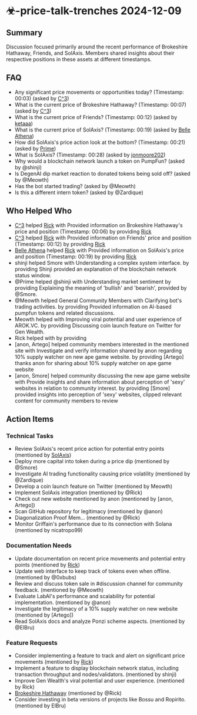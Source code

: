# ☣-price-talk-trenches 2024-12-09

## Summary

Discussion focused primarily around the recent performance of Brokeshire Hathaway, Friends, and SolAxis. Members shared insights about their respective positions in these assets at different timestamps.

## FAQ

- Any significant price movements or opportunities today? (Timestamp: 00:03) (asked by [C^3](https://discord.com/channels/1253563208833433701))
- What is the current price of Brokeshire Hathaway? (Timestamp: 00:07) (asked by [C^3](https://discord.com/channels/1253563208833433701))
- What is the current price of Friends? (Timestamp: 00:12) (asked by [ketaaa](https://discord.com/channels/1253563208833433701))
- What is the current price of SolAxis? (Timestamp: 00:19) (asked by [Belle Athena](https://discord.com/channels/1253563208833433701))
- How did SolAxis's price action look at the bottom? (Timestamp: 00:21) (asked by [Prime](https://discord.com/channels/1253563208833433701))
- What is SolAxis? (Timestamp: 00:28) (asked by [jonmoore202](https://discord.com/channels/1253563208833433701))
- Why would a blockchain network launch a token on PumpFun? (asked by @shinji)
- Is DegenAI dip market reaction to donated tokens being sold off? (asked by @Meowth)
- Has the bot started trading? (asked by @Meowth)
- Is this a different intern token? (asked by @Zardique)

## Who Helped Who

- [C^3](https://discord.com/channels/1253563208833433701) helped [Rick](https://discord.com/channels/1253563208833433701) with Provided information on Brokeshire Hathaway's price and position (Timestamp: 00:06) by providing [Rick](https://discord.com/channels/1253563208833433701)
- [C^3](https://discord.com/channels/1253563208833433701) helped [Rick](https://discord.com/channels/1253563208833433701) with Provided information on Friends' price and position (Timestamp: 00:12) by providing [Rick](https://discord.com/channels/1253563208833433701)
- [Belle Athena](https://discord.com/channels/1253563208833433701) helped [Rick](https://discord.com/channels/1253563208833433701) with Provided information on SolAxis's price and position (Timestamp: 00:19) by providing [Rick](https://discord.com/channels/1253563208833433701)
- shinji helped Smore with Understanding a complex system interface. by providing Shinji provided an explanation of the blockchain network status window.
- @Prime helped @shinji with Understanding market sentiment by providing Explaining the meaning of 'bullish' and 'bearish', provided by @Smore.
- @Meowth helped General Community Members with Clarifying bot's trading activities. by providing Provided information on AI-based pumpfun tokens and related discussions.
- Meowth helped with Improving viral potential and user experience of AROK.VC. by providing Discussing coin launch feature on Twitter for Gen Wealth.
- Rick helped with by providing
- [anon, Artego] helped community members interested in the mentioned site with Investigate and verify information shared by anon regarding 10% supply watcher on new ape game website. by providing [Artego] thanks anon for sharing about 10% supply watcher on ape game website
- [anon, Smore] helped community discussing the new ape game website with Provide insights and share information about perception of 'sexy' websites in relation to community interest. by providing [Smore] provided insights into perception of 'sexy' websites, clipped relevant content for community members to review

## Action Items

### Technical Tasks

- Review SolAxis's recent price action for potential entry points (mentioned by [SolAxis](https://pump.fun/6gxpx6FJSfdweaygAPvzf7kKbxg2yLBhVUwTMUW4pump))
- Deploy more capital into token during a price dip (mentioned by @Smore)
- Investigate AI trading functionality causing price volatility (mentioned by @Zardique)
- Develop a coin launch feature on Twitter (mentioned by Meowth)
- Implement SolAxis integration (mentioned by @Rick)
- Check out new website mentioned by anon (mentioned by [anon, Artego])
- Scan GitHub repository for legitimacy (mentioned by @anon)
- Diagonalization Proof Mem... (mentioned by @Rick)
- Monitor Griffain's performance due to its connection with Solana (mentioned by nicatropo99)

### Documentation Needs

- Update documentation on recent price movements and potential entry points (mentioned by [Rick](https://discord.com/channels/1253563208833433701/1299989396874854440))
- Update web interface to keep track of tokens even when offline. (mentioned by @0xbubs)
- Review and discuss token sale in #discussion channel for community feedback. (mentioned by @Meowth)
- Evaluate LabAI's performance and scalability for potential implementation. (mentioned by @anon)
- Investigate the legitimacy of a 10% supply watcher on new website (mentioned by [Artego])
- Read SolAxis docs and analyze Ponzi scheme aspects. (mentioned by @ElBru)

### Feature Requests

- Consider implementing a feature to track and alert on significant price movements (mentioned by [Rick](https://discord.com/channels/1253563208833433701))
- Implement a feature to display blockchain network status, including transaction throughput and nodes/validators. (mentioned by shinji)
- Improve Gen Wealth's viral potential and user experience. (mentioned by Rick)
- [Brokeshire Hathaway](https://pump.fun/CNT1cbvCxBev8WTjmrhKxXFFfnXzBxoaZSNkhKwtpump) (mentioned by @Rick)
- Consider investing in beta versions of projects like Bossu and Ropirito. (mentioned by ElBru)

